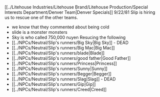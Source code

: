 [[../Litehouse Industries/Litehouse Brand/Litehouse Production/Special Interests Department/Denver Team|Denver Specials]]
9/22/81
Slip is hiring us to rescue one of the other teams. 
- we know that they commented about being cold
- slide is a monster monsters
- Sky is who called
750,000 nuyen
Resucing the following
- [[../NPCs/Neutral/Slip's runners/Big Sky|Big Sky]] - DEAD
- [[../NPCs/Neutral/Slip's runners/Big Mac|Big Mac]]
- [[../NPCs/Neutral/Slip's runners/blade|Blade]]
- [[../NPCs/Neutral/Slip's runners/good father|Good Father]]
- [[../NPCs/Neutral/Slip's runners/Princess|Princess]]
- [[../NPCs/Neutral/Slip's runners/Sunny|Sunny]]
- [[../NPCs/Neutral/Slip's runners/Begger|Begger]]
- [[../NPCs/Neutral/Slip's runners/Slag|Slag]] - DEAD
- [[../NPCs/Neutral/Slip's runners/Gip|Gip]]
- [[../NPCs/Neutral/Slip's runners/Creed|Creed]]

